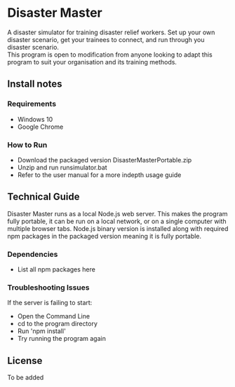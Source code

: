 # Disaster Master

A disaster simulator for training disaster relief workers. Set up your own disaster scenario, get your trainees to connect, and run through you disaster scenario.<br>
This program is open to modification from anyone looking to adapt this program to suit your organisation and its training methods.

## Install notes

### Requirements

- Windows 10
- Google Chrome

### How to Run

- Download the packaged version DisasterMasterPortable.zip
- Unzip and run runsimulator.bat
- Refer to the user manual for a more indepth usage guide

## Technical Guide

Disaster Master runs as a local Node.js web server. This makes the program fully portable, it can be run on a local network, or on a single computer with multiple browser tabs.
Node.js binary version is installed along with required npm packages in the packaged version meaning it is fully portable.

### Dependencies

- List all npm packages here

### Troubleshooting Issues

If the server is failing to start:
- Open the Command Line
- cd to the program directory
- Run 'npm install'
- Try running the program again

## License

To be added

#
